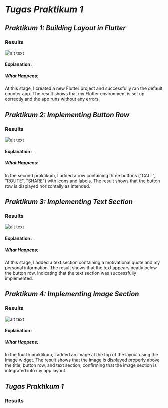 # *Tugas Praktikum 1*
## *Praktikum 1: Building Layout in Flutter*
### **Results**
![alt text](assets/TP1/Praktikum1.png)

#### **Explanation :**
##### What Happens:
At this stage, I created a new Flutter project and successfully ran the default counter app. The result shows that my Flutter environment is set up correctly and the app runs without any errors.

## *Praktikum 2: Implementing Button Row*
### **Results**
![alt text](assets/TP1/Praktikum2.png)

#### **Explanation :**
##### What Happens:
In the second praktikum, I added a row containing three buttons ("CALL", "ROUTE", "SHARE") with icons and labels. The result shows that the button row is displayed horizontally as intended.

## *Praktikum 3: Implementing Text Section*
### **Results**
![alt text](assets/TP1/Praktikum3.png)

#### **Explanation :**
##### What Happens:
At this stage, I added a text section containing a motivational quote and my personal information. The result shows that the text appears neatly below the button row, indicating that the text section was successfully implemented.

## *Praktikum 4: Implementing Image Section*
### **Results**
![alt text](assets/TP1/Praktikum4.png)

#### **Explanation :**
##### What Happens:
In the fourth praktikum, I added an image at the top of the layout using the Image widget. The result shows that the image is displayed properly above the title, button row, and text section, confirming that the image section is integrated into my app layout.

## *Tugas Praktikum 1*
### **Results** 
